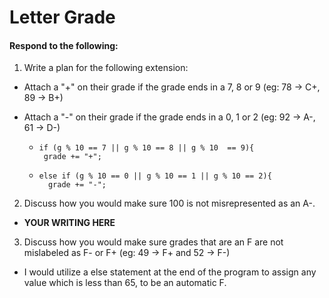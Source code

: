 # Letter Grade
#### Respond to the following:

1. Write a plan for the following extension:
  * Attach a "+" on their grade if the grade ends in a 7, 8 or 9 (eg: 78 -> C+, 89 -> B+)
  * Attach a "-" on their grade if the grade ends in a 0, 1 or 2 (eg: 92 -> A-, 61 -> D-)

    * 
      ```
      if (g % 10 == 7 || g % 10 == 8 || g % 10  == 9){
       grade += "+";
      ```
    * 
      ```
      else if (g % 10 == 0 || g % 10 == 1 || g % 10 == 2){
        grade += "-";
      ```

2. Discuss how you would make sure 100 is not misrepresented as an A-.
  * **YOUR WRITING HERE**


3. Discuss how you would make sure grades that are an F are not mislabeled as F- or F+ (eg: 49 -> F+ and 52 -> F-)
  * I would utilize a else statement at the end of the program to assign any value which is less than 65, to be an automatic F. 
